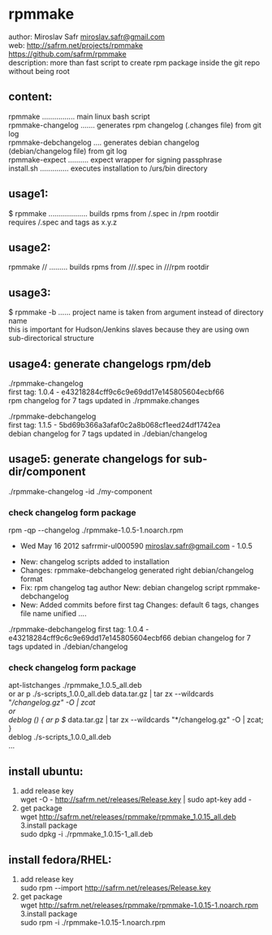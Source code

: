 # rpmmake
author:  Miroslav Safr <miroslav.safr@gmail.com>  
web: http://safrm.net/projects/rpmmake  
     https://github.com/safrm/rpmmake  
description: more than fast script to create rpm package inside the git repo without being root  

## content: 
 rpmmake  ................ main linux bash script  
 rpmmake-changelog ....... generates rpm changelog (<my-project>.changes file) from git log  
 rpmmake-debchangelog .... generates debian changelog (debian/changelog file) from git log  
 rpmmake-expect .......... expect wrapper for signing passphrase  
 install.sh .............. executes installation to /urs/bin directory  

## usage1:
<my-project>$ rpmmake  ................... builds rpms from <my-project>/<my-project>.spec in <my-project>/rpm rootdir  
								           requires <my-project>/<my-project>.spec and tags as x.y.z  
## usage2:
rpmmake  /<my-path>/<my-project> ......... builds rpms from /<my-path>/<my-project>/<my-project>.spec in /<my-path>/<my-project>/rpm rootdir  

## usage3: 
<some-other-name>$ rpmmake -b <my-project> ...... project name is taken from argument <my-project> instead of directory name  
                                                  this is important for Hudson/Jenkins slaves because they are using own sub-directorical structure  
## usage4: generate changelogs rpm/deb
./rpmmake-changelog   
first tag: 1.0.4 - e43218284cff9c6c9e69dd17e145805604ecbf66  
rpm changelog for 7 tags updated in ./rpmmake.changes  
  
./rpmmake-debchangelog  
first tag: 1.1.5 - 5bd69b366a3afaf0c2a8b068cf1eed24df1742ea  
debian changelog for 7 tags updated in ./debian/changelog  
  
## usage5: generate changelogs for sub-dir/component  
./rpmmake-changelog -id ./my-component  
  

### check changelog form package
 rpm -qp --changelog ./rpmmake-1.0.5-1.noarch.rpm 
 * Wed May 16 2012 safrrmir-ul000590 <miroslav.safr@gmail.com> - 1.0.5
 - New: changelog scripts added to installation
 - Changes: rpmmake-debchangelog generated right debian/changelog format
 - Fix: rpm changelog tag author New: debian changelog script rpmmake-debchangelog
 - New: Added commits before first tag Changes: default 6 tags, changes file name unified
 ....
  
 ./rpmmake-debchangelog 
 first tag: 1.0.4 - e43218284cff9c6c9e69dd17e145805604ecbf66
 debian changelog for 7 tags updated in ./debian/changelog
  
### check changelog form package
 apt-listchanges ./rpmmake_1.0.5_all.deb  
  or 
 ar p ./s-scripts_1.0.0_all.deb data.tar.gz | tar zx --wildcards "*/changelog.gz" -O | zcat  
  or  
 deblog () { ar p $* data.tar.gz | tar zx --wildcards "*/changelog.gz" -O | zcat; }  
 deblog ./s-scripts_1.0.0_all.deb  
 ...  
  

## install ubuntu:
  1. add release key  
    wget -O - http://safrm.net/releases/Release.key | sudo apt-key add -  
  2. get package  
    wget http://safrm.net/releases/rpmmake/rpmmake_1.0.15_all.deb  
  3.install package  
    sudo dpkg -i ./rpmmake_1.0.15-1_all.deb  
  
## install fedora/RHEL:  
  1. add release key  
    sudo rpm --import http://safrm.net/releases/Release.key  
  2. get package  
    wget http://safrm.net/releases/rpmmake/rpmmake-1.0.15-1.noarch.rpm  
  3.install package  
    sudo rpm -i ./rpmmake-1.0.15-1.noarch.rpm  

